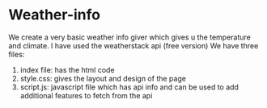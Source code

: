 # Weather-info
We create a very basic weather info giver which gives u the temperature and climate.
I have used the weatherstack api (free version)
We have three files:
1. index file: has the html code
2. style.css: gives the layout and design of the page
3. script.js: javascript file which has api info and can be used to add additional features to fetch from the api
